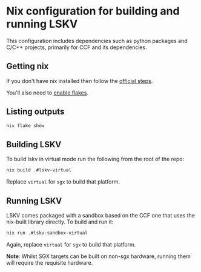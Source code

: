 # Nix configuration for building and running LSKV

This configuration includes dependencies such as python packages and C/C++ projects, primarily for CCF and its dependencies.

## Getting nix

If you don't have nix installed then follow the [official steps](https://nixos.org/download.html).

You'll also need to [enable flakes](https://nixos.wiki/wiki/Flakes#Enable_flakes).

## Listing outputs

```sh
nix flake show
```

## Building LSKV

To build lskv in virtual mode run the following from the root of the repo:

```sh
nix build .#lskv-virtual
```

Replace `virtual` for `sgx` to build that platform.

## Running LSKV

LSKV comes packaged with a sandbox based on the CCF one that uses the nix-built library directly.
To build and run it:

```sh
nix run .#lskv-sandbox-virtual
```

Again, replace `virtual` for `sgx` to build that platform.

**Note**: Whilst SGX targets can be built on non-sgx hardware, running them will require the requisite hardware.
